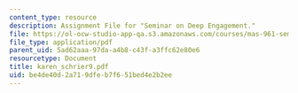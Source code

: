 ```yaml
---
content_type: resource
description: Assignment File for "Seminar on Deep Engagement."
file: https://ol-ocw-studio-app-qa.s3.amazonaws.com/courses/mas-961-seminar-on-deep-engagement-fall-2004/be4de40d2a719dfeb7f651bed4e2b2ee_karen_schrier9.pdf
file_type: application/pdf
parent_uid: 5ad62aaa-97da-a4b8-c43f-a3ffc62e80e6
resourcetype: Document
title: karen_schrier9.pdf
uid: be4de40d-2a71-9dfe-b7f6-51bed4e2b2ee
---
```

